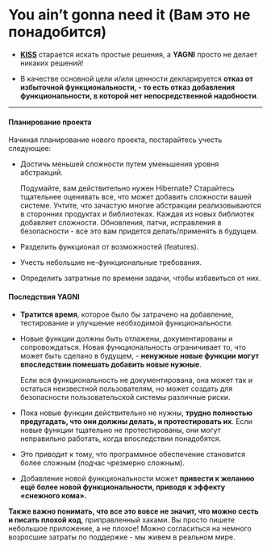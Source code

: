 # You ain’t gonna need it (Вам это не понадобится)

- [**KISS**][KISS] старается искать простые решения, а **YAGNI** просто не делает никаких решений!

- В качестве основной цели и/или ценности декларируется **отказ от избыточной функциональности, - то есть отказ добавления функциональности, в которой нет непосредственной надобности**.
***

#### Планирование проекта

Начиная планирование нового проекта, постарайтесь учесть следующее:

- Достичь меньшей сложности путем уменьшения уровня абстракций.

  Подумайте, вам действительно нужен Hibernate? Старайтесь тщательнее оценивать все, что может добавить сложности вашей системе. Учтите, что зачастую многие абстракции реализовываются в сторонних продуктах и библиотеках. Каждая из новых библиотек добавляет сложности. Обновления, патчи, исправления в безопасности - все это вам придется делать/применять в будущем.

- Разделить функционал от возможностей (features).

- Учесть небольшие не-функциональные требования.

- Определить затратные по времени задачи, чтобы избавиться от них.

#### Последствия YAGNI

- **Тратится время**, которое было бы затрачено на добавление, тестирование и улучшение необходимой функциональности.

- Новые функции должны быть отлажены, документированы и сопровождаться.
Новая функциональность ограничивает то, что может быть сделано в будущем, - **ненужные новые функции могут впоследствии помешать добавить новые нужные**.

  Если вся функциональность не документирована, она может так и остаться неизвестной пользователям, но может создать для безопасности пользовательской системы различные риски.

- Пока новые функции действительно не нужны, **трудно полностью предугадать, что они должны делать, и протестировать их**. Если новые функции тщательно не протестированы, они могут неправильно работать, когда впоследствии понадобятся.

- Это приводит к тому, что программное обеспечение становится более сложным (подчас чрезмерно сложным).

- Добавление новой функциональности может **привести к желанию ещё более новой функциональности, приводя к эффекту «снежного кома».**


**Также важно понимать, что все это вовсе не значит, что можно сесть и писать плохой код**, приправленный хаками. Вы просто пишете небольшое приложение, а не плохое! Можно согласиться на немного возросшие затраты по поддержке - мы живем в реальном мире.

[KISS]: </src/AdditionalDocs/KISS.md>
